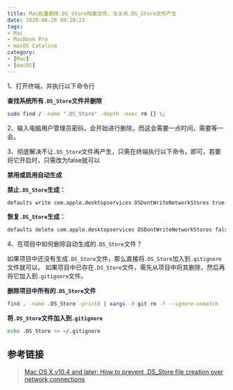 ```yaml
---
title: Mac批量删除.DS_Store档案文件、与关闭.DS_Store文件产生
date: 2020-06-28 00:29:23
tags:
- Mac
- MacBook Pro
- macOS Catalina
category:
- [Mac]
- [macOS]
---
```


1、打开终端，并执行以下命令行

**查找系统所有`.DS_Store`文件并删除**

```sh
sudo find / -name ".DS_Store" -depth -exec rm {} \;
```

2、输入电脑用户管理员密码，会开始进行删除，而这会需要一点时间，需要等一会。

3、彻底解决不让`.DS_Store`文件再产生，只需在终端执行以下命令，即可，若要将它开启时，只需改为false就可以

**禁用或启用自动生成**

**禁止`.DS_Store`生成：**
```sh
defaults write com.apple.desktopservices DSDontWriteNetworkStores true
```

**恢复`.DS_Store`生成：**
```sh
defaults delete com.apple.desktopservices DSDontWriteNetworkStores false

```

4、在项目中如何删除自动生成的`.DS_Store`文件？

如果项目中还没有生成`.DS_Store`文件，那么直接将`.DS_Store`加入到`.gitignore`文件就可以。
如果项目中已存在`.DS_Store`文件，需先从项目中将其删除，然后再将它加入到`.gitignore`文件。

**删除项目中所有的`.DS_Store`文件**

```sh
find . -name .DS_Store -print0 | xargs -0 git rm -f --ignore-unmatch
```

**将`.DS_Store`文件加入到`.gitignore`**

```sh
echo .DS_Store >> ~/.gitignore
```

## 参考链接

> [Mac OS X v10.4 and later: How to prevent .DS_Store file creation over network connections](https://support.apple.com/en-us/HT1629)
